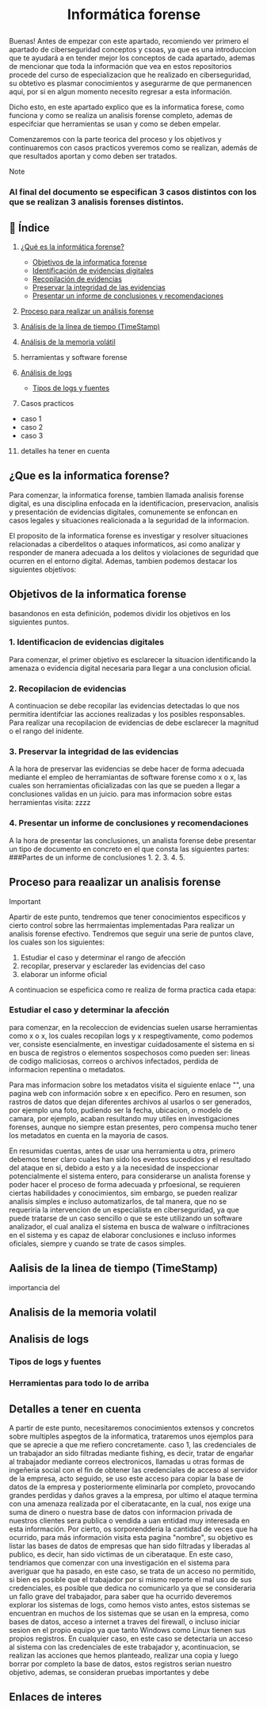 # <p align="center">Informática forense</p>
Buenas! Antes de empezar con este apartado, recomiendo ver primero el apartado de ciberseguridad conceptos y csoas, ya que es una introduccion que te ayudará a en tender mejor los conceptos de cada apartado, ademas de mencionar que toda la información que vea en estos repositorios procede del curso de especializacion que he realizado en ciberseguridad, su obtetivo es plasmar conocimientos y asegurarme de que permanencen aqui, por si en algun momento necesito regresar a esta información.

Dicho esto, en este apartado explico que es la informatica forese, como funciona y como se realiza un analisis forense completo, ademas de especifciar que herramientas se usan y como se deben empelar.

Comenzaremos con la parte teorica del proceso y los objetivos y continuaremos con casos practicos yveremos como se realizan, además de que resultados aportan y como deben ser tratados.
> [!NOTE]
> <h3>Al final del documento se especifican 3 casos distintos con los que se realizan 3 analisis forenses distintos.</h3>

## 📑 Índice

1. [¿Qué es la informática forense?](#que-es-la-informatica-forense)
   
   - [Objetivos de la informatica forense](#Objetivos-de-la-informatica-forense)
   - [Identificación de evidencias digitales](#identificacion-de-evidencias-digitales)
   - [Recopilación de evidencias](#recopilacion-de-evidencias)
   - [Preservar la integridad de las evidencias](#preservar-la-integridad-de-las-evidencias)
   - [Presentar un informe de conclusiones y recomendaciones](#presentar-un-informe-de-conclusiones-y-recomendaciones)
     
3. [Proceso para realizar un análisis forense](#proceso-para-reaalizar-un-analisis-forense)
   
5. [Análisis de la línea de tiempo (TimeStamp)](#aalisis-de-la-linea-de-tiempo-timestamp)
   
7. [Análisis de la memoria volátil](#analisis-de-la-memoria-volatil)

8. herramientas y software forense
9. [Análisis de logs](#analisis-de-logs)
   - [Tipos de logs y fuentes](#tipos-de-logs-y-fuentes)
10. Casos practicos
   - caso 1 
   - caso 2 
   - caso 3 
11. detalles ha tener en cuenta

## ¿Que es la informatica forense?
Para comenzar, la informatica forense, tambien llamada analisis forense digital, es una disciplina enfocada en la identificacion, preservacion, analisis y presentación de evidencias digitales, comunemente se enfoncan en casos legales y situaciones realicionada a la seguridad de la informacion.

El proposito de la informatica forense es investigar y resolver situaciones relacionadas a ciberdelitos o ataques informaticos, asi como analizar y responder de manera adecuada a los delitos y violaciones de seguridad que ocurren en el entorno digital.
Ademas, tambien podemos destacar los siguientes objetivos:

## Objetivos de la informatica forense
basandonos en esta definición, podemos dividir los objetivos en los siguientes puntos.
### 1. Identificacion de evidencias digitales
Para comenzar, el primer objetivo es esclarecer la situacion identificando la amenaza o evidencia digital necesaria para llegar a una conclusion oficial.
### 2. Recopilacion de evidencias
A continuacion se debe recopilar las evidencias detectadas lo que nos permitira identifciar las acciones realizadas y los posibles responsables.
Para realizar una recopilacion de evidencias de debe esclarecer la magnitud o el rango del inidente.
### 3. Preservar la integridad de las evidencias
A la hora de preservar las evidencias se debe hacer de forma adecuada mediante el empleo de herramiantas de software forense como x o x, las cuales son herramientas oficializadas con las que se pueden a llegar a conclusiones validas en un juicio.
para mas informacion sobre estas herramientas visita: zzzz
### 4. Presentar un informe de conclusiones y recomendaciones
A la hora de presentar las conclusiones, un analista forense debe presentar un tipo de documento en concreto en el que consta las siguientes partes:
###Partes de un informe de conclusiones
1.
2.
3.
4.
5.
## Proceso para reaalizar un analisis forense
> [!IMPORTANT]
> Apartir de este punto, tendremos que tener conocimientos especificos y cierto control sobre las herrmaientas implementadas
Para realizar un analisis forense efectivo.
Tendremos que seguir una serie de puntos clave, los cuales son los siguientes:
1. Estudiar el caso y determinar el rango de afección
2. recopilar, preservar y esclareder las evidencias del caso
3. elaborar un informe oficial

A continuacion se espeficica como re realiza de forma practica cada etapa:
### Estudiar el caso y determinar la afección
para comenzar, en la recoleccion de evidencias suelen usarse herramientas como x o x, los cuales recopilan logs y x respegtivamente, como podemos ver, consiste esencialmente, en investigar cuidadosamente el sistema en si en busca de registros o elementos sospechosos como pueden ser: lineas de codigo maliciosas, correos o archivos infectados, perdida de informacion repentina o metadatos.

Para mas informacion sobre los metadatos visita el siguiente enlace "", una pagina web con información sobre x en epecifico. Pero en resumen, son rastros de datos que dejan diferentes archivos al usarlos o ser generados, por ejemplo una foto, pudiendo ser la fecha, ubicacion, o modelo de camara, por ejemplo, acaban resultando muy utiles en investigaciones forenses, aunque no siempre estan presentes, pero compensa mucho tener los metadatos en cuenta en la mayoria de casos.

En resumidas cuentas, antes de usar una herramienta u otra, primero debemos tener claro cuales han sido los eventos sucedidos y el resultado del ataque en si, debido a esto y a la necesidad de inspeccionar potencialmente el sistema entero, para considerarse un analista forense y poder hacer el proceso de forma adecuada y prfoesional, se requieren ciertas habilidades y conocimientos, sim embargo, se pueden realizar analisis simples e incluso automatizarlos, de tal manera, que no se requeriria la intervencion de un especialista en ciberseguridad, ya que puede tratarse de un caso sencillo o que se este utilizando un software analizador, el cual analiza el sistema en busca de walware o infiltraciones en el sistema y es capaz de elaborar conclusiones e incluso informes oficiales, siempre y cuando se trate de casos simples.

## Aalisis de la linea de tiempo (TimeStamp)
importancia del 

## Analisis de la memoria volatil


## Analisis de logs

### Tipos de logs y fuentes

### Herramientas para todo lo de arriba

## Detalles a tener en cuenta

A partir de este punto, necesitaremos conocimientos extensos y concretos sobre multiples aspegtos de la informatica, trataremos unos ejemplos para que se aprecie a que me refiero concretamente.
caso 1, las credenciales de un trabajador an sido filtradas mediante fishing, es decir, tratar de engañar al trabajador mediante correos electronicos, llamadas u otras formas de ingeñeria social con el fin de obtener las credenciales de acceso al servidor de la empresa, acto seguido, se uso este acceso para copiar la base de datos de la empresa y posteriormente eliminarla por completo, provocando grandes perdidas y daños graves a la empresa, por ultimo el ataque termina con una amenaza realizada por el ciberatacante, en la cual, nos exige una suma de dinero o nuestra base de datos con informacion privada de nuestros clientes sera publica o vendida a uan entidad muy interesada en esta información.
Por cierto, os sorporendderia la cantidad de veces que ha ocurrido, para más información visita esta pagina "nombre", su objetivo es listar las bases de datos de empresas que han sido filtradas y liberadas al publico, es decir, han sido victimas de un ciberataque.
En este caso, tendriamos que comenzar con una investigación en el sistema para averiguar que ha pasado, en este caso, se trata de un acceso no permitido, si bien es posible que el trabajador por si mismo reporte el mal uso de sus credenciales, es posible que dedica no comunicarlo ya que se consideraria un fallo grave del trabajador, para saber que ha ocurrido deveremos explorar los sistemas de logs, como hemos visto antes, estos sistemas se encuentran en muchos de los sistemas que se usan en la empresa, como bases de datos, acceso a internet a traves del firewall, o incluso iniciar sesion en el propio equipo ya que tanto Windows como Linux tienen sus propios registros.
En cualquier caso, en este caso se detectaria un acceso al sistema con las credenciales de este trabajador y, acontinuacion, se realizan las acciones que hemos planteado, realizar una copia y luego borrar por completo la base de datos, estos registros serian nuestro objetivo, ademas, se consideran pruebas importantes y debe 
## Enlaces de interes 
